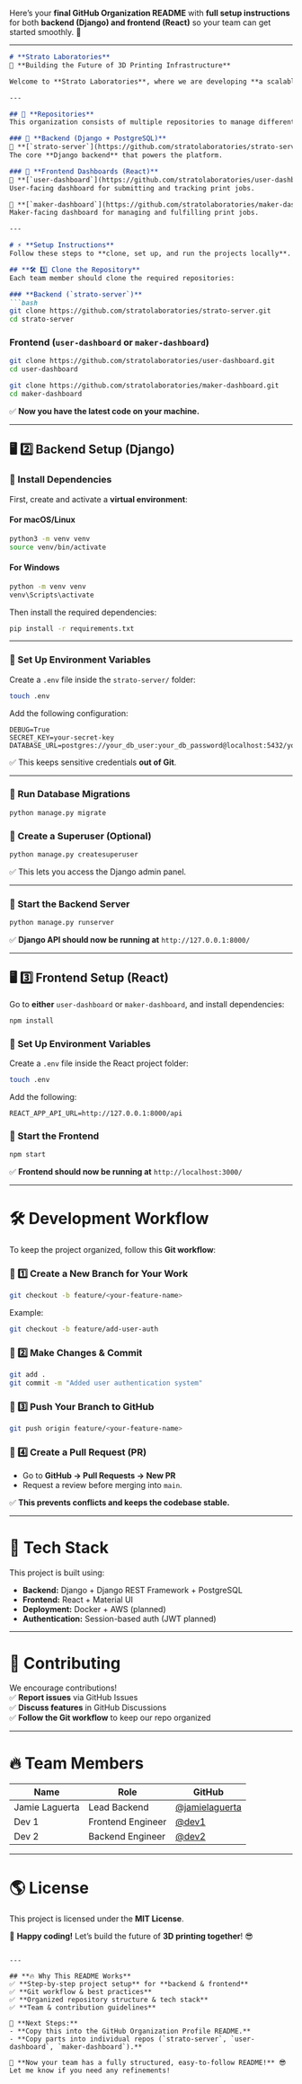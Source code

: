 Here’s your **final GitHub Organization README** with **full setup instructions** for both **backend (Django) and frontend (React)** so your team can get started smoothly. 🚀  

---

```markdown
# **Strato Laboratories**
🚀 **Building the Future of 3D Printing Infrastructure**

Welcome to **Strato Laboratories**, where we are developing **a scalable 3D printing platform** that connects **users** with **makers**. Our mission is to **streamline and optimize** the 3D printing workflow, making it **accessible, efficient, and collaborative**.  

---

## 📂 **Repositories**
This organization consists of multiple repositories to manage different parts of our infrastructure:

### 🔹 **Backend (Django + PostgreSQL)**
📌 **[`strato-server`](https://github.com/stratolaboratories/strato-server)**  
The core **Django backend** that powers the platform.  

### 🔹 **Frontend Dashboards (React)**
📌 **[`user-dashboard`](https://github.com/stratolaboratories/user-dashboard)**  
User-facing dashboard for submitting and tracking print jobs.  

📌 **[`maker-dashboard`](https://github.com/stratolaboratories/maker-dashboard)**  
Maker-facing dashboard for managing and fulfilling print jobs.  

---

# ⚡ **Setup Instructions**
Follow these steps to **clone, set up, and run the projects locally**.

## **🛠 1️⃣ Clone the Repository**
Each team member should clone the required repositories:

### **Backend (`strato-server`)**
```bash
git clone https://github.com/stratolaboratories/strato-server.git
cd strato-server
```

### **Frontend (`user-dashboard` or `maker-dashboard`)**
```bash
git clone https://github.com/stratolaboratories/user-dashboard.git
cd user-dashboard
```
```bash
git clone https://github.com/stratolaboratories/maker-dashboard.git
cd maker-dashboard
```

✅ **Now you have the latest code on your machine.**

---

## **🖥 2️⃣ Backend Setup (Django)**
### **📌 Install Dependencies**
First, create and activate a **virtual environment**:

#### **For macOS/Linux**
```bash
python3 -m venv venv
source venv/bin/activate
```
#### **For Windows**
```bash
python -m venv venv
venv\Scripts\activate
```

Then install the required dependencies:
```bash
pip install -r requirements.txt
```

---

### **📌 Set Up Environment Variables**
Create a `.env` file inside the `strato-server/` folder:
```bash
touch .env
```
Add the following configuration:
```plaintext
DEBUG=True
SECRET_KEY=your-secret-key
DATABASE_URL=postgres://your_db_user:your_db_password@localhost:5432/your_db_name
```
✅ This keeps sensitive credentials **out of Git**.

---

### **📌 Run Database Migrations**
```bash
python manage.py migrate
```

### **📌 Create a Superuser (Optional)**
```bash
python manage.py createsuperuser
```
✅ This lets you access the Django admin panel.

---

### **📌 Start the Backend Server**
```bash
python manage.py runserver
```
✅ **Django API should now be running at** `http://127.0.0.1:8000/`

---

## **🖥 3️⃣ Frontend Setup (React)**
Go to **either** `user-dashboard` or `maker-dashboard`, and install dependencies:
```bash
npm install
```

### **📌 Set Up Environment Variables**
Create a `.env` file inside the React project folder:
```bash
touch .env
```
Add the following:
```plaintext
REACT_APP_API_URL=http://127.0.0.1:8000/api
```

### **📌 Start the Frontend**
```bash
npm start
```
✅ **Frontend should now be running at** `http://localhost:3000/`

---

# 🛠 **Development Workflow**
To keep the project organized, follow this **Git workflow**:

### **📌 1️⃣ Create a New Branch for Your Work**
```bash
git checkout -b feature/<your-feature-name>
```
Example:
```bash
git checkout -b feature/add-user-auth
```

### **📌 2️⃣ Make Changes & Commit**
```bash
git add .
git commit -m "Added user authentication system"
```

### **📌 3️⃣ Push Your Branch to GitHub**
```bash
git push origin feature/<your-feature-name>
```

### **📌 4️⃣ Create a Pull Request (PR)**
- Go to **GitHub → Pull Requests → New PR**  
- Request a review before merging into `main`.

✅ **This prevents conflicts and keeps the codebase stable.**  

---

# 🔧 **Tech Stack**
This project is built using:
- **Backend:** Django + Django REST Framework + PostgreSQL  
- **Frontend:** React + Material UI  
- **Deployment:** Docker + AWS (planned)  
- **Authentication:** Session-based auth (JWT planned)  

---

# 🤝 **Contributing**
We encourage contributions!  
✅ **Report issues** via GitHub Issues  
✅ **Discuss features** in GitHub Discussions  
✅ **Follow the Git workflow** to keep our repo organized  

---

# 🔥 **Team Members**
| Name | Role | GitHub |
|------|------|--------|
| Jamie Laguerta | Lead Backend | [@jamielaguerta](https://github.com/jamielaguerta) |
| Dev 1 | Frontend Engineer | [@dev1](https://github.com/dev1) |
| Dev 2 | Backend Engineer | [@dev2](https://github.com/dev2) |

---

# 🌎 **License**
This project is licensed under the **MIT License**.

🚀 **Happy coding!** Let’s build the future of **3D printing together**! 😎
```

---

## **🔥 Why This README Works**
✅ **Step-by-step project setup** for **backend & frontend**  
✅ **Git workflow & best practices**  
✅ **Organized repository structure & tech stack**  
✅ **Team & contribution guidelines**  

📌 **Next Steps:**  
- **Copy this into the GitHub Organization Profile README.**  
- **Copy parts into individual repos (`strato-server`, `user-dashboard`, `maker-dashboard`).**  

🚀 **Now your team has a fully structured, easy-to-follow README!** 😎  
Let me know if you need any refinements!
